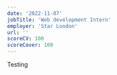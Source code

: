 ```yaml
---
date: '2022-11-07'
jobTitle: 'Web development Intern'
employer: 'Star London'
url: ''
scoreCV: 100
scoreCover: 100
---
```


Testing
